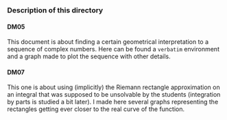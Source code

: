 ### Description of this directory

#### DM05
This document is about finding a certain geometrical interpretation to a sequence of complex numbers.
Here can be found a `verbatim` environment and a graph made to plot the sequence with other details.

#### DM07
This one is about using (implicitly) the Riemann rectangle approximation on an integral that was supposed to be  unsolvable by the students (integration by parts is studied a bit later).
I made here several graphs representing the rectangles getting ever closer to the real curve of the function.
